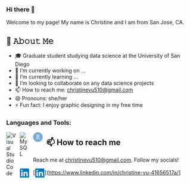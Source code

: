 ### Hi there 👋

Welcome to my page! My name is Christine and I am from San Jose, CA.

## :book: 𝙰𝚋𝚘𝚞𝚝 𝙼𝚎
- 🎓 Graduate student studying data science at the University of San Diego
- 🔭 I’m currently working on ...
- 🌱 I’m currently learning ...
- 👯 I’m looking to collaborate on any data science projects
- 📫 How to reach me: christinevu510@gmail.com
- 😄 Pronouns: she/her
- ⚡ Fun fact: I enjoy graphic designing in my free time


### Languages and Tools:
<img align="left" alt="Visual Studio Code" width="26px" src="https://cdn.jsdelivr.net/gh/devicons/devicon/icons/vscode/vscode-original.svg" style="padding-right:10px;" />
<img align="left" alt="MySQL" width="26px" src="https://cdn.jsdelivr.net/gh/devicons/devicon/icons/mysql/mysql-original.svg" style="padding-right:10px;" />
<img align="left" alt="RStudio" width="26px" src="https://raw.githubusercontent.com/devicons/devicon/1119b9f84c0290e0f0b38982099a2bd027a48bf1/icons/rstudio/rstudio-original.svg" style="padding-right:10px;" />


## 📫 How to reach me
Reach me at christinevu510@gmail.com. Follow my socials!

<img align="left" alt="LinkedIn" width="26px" src="https://github.com/devicons/devicon/blob/v2.15.1/icons/linkedin/linkedin-original.svg" style="padding-right:10px;" />

[<img src="https://github.com/devicons/devicon/blob/v2.15.1/icons/linkedin/linkedin-original.svg" width="26px" align="center" alt="Follow Christine Vu on LinkedIn" title="Follow Christine Vu on LinkedIn"/>](https://www.linkedin.com/in/christine-vu-41656517a/]
